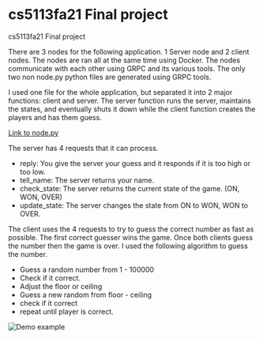 # cs5113fa21 Final project
cs5113fa21 Final project

There are 3 nodes for the following application. 1 Server node and 2 client nodes. The nodes are ran all at the same time using Docker. The nodes communicate with each other using GRPC and its various tools. The only two non node.py python files are generated using GRPC tools.

I used one file for the whole application, but separated it into 2 major functions: client and server.
The server function runs the server, maintains the states, and eventually shuts it down while the client function creates the players and has them guess.

[Link to node.py](https://github.com/TylerJulian/cs5113fa21-assignment2/blob/main/src/node.py)

The server has 4 requests that it can process. 

* reply: You give the server your guess and it responds if it is too high or too low.
* tell_name: The server returns your name.
* check_state: The server returns the current state of the game. (ON, WON, OVER)
* update_state: The server changes the state from ON to WON, WON to OVER.

The client uses the 4 requests to try to guess the correct number as fast as possible. The first correct guesser wins the game. Once both clients guess the number then the game is over.
I used the following algorithm to guess the number.

* Guess a random number from 1 - 100000
* Check if it correct. 
* Adjust the floor or ceiling
* Guess a new random from floor - ceiling
* check if it correct
* repeat until player is correct.


![Demo example](media/demo.gif)
